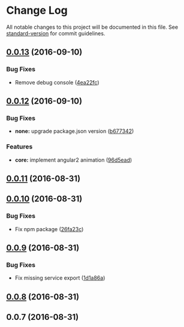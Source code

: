# Change Log

All notable changes to this project will be documented in this file. See [standard-version](https://github.com/conventional-changelog/standard-version) for commit guidelines.

<a name="0.0.13"></a>
## [0.0.13](https://github.com/oxycoder/ng2-loading-animate/compare/v0.0.12...v0.0.13) (2016-09-10)


### Bug Fixes

* Remove debug console ([4ea22fc](https://github.com/oxycoder/ng2-loading-animate/commit/4ea22fc))



<a name="0.0.12"></a>
## [0.0.12](https://github.com/oxycoder/ng2-loading-animate/compare/v0.0.11...v0.0.12) (2016-09-10)


### Bug Fixes

* **none:** upgrade package.json version ([b677342](https://github.com/oxycoder/ng2-loading-animate/commit/b677342))


### Features

* **core:** implement angular2 animation ([96d5ead](https://github.com/oxycoder/ng2-loading-animate/commit/96d5ead))



<a name="0.0.11"></a>
## [0.0.11](https://github.com/oxycoder/ng2-loading-animate/compare/v0.0.10...v0.0.11) (2016-08-31)



<a name="0.0.10"></a>
## [0.0.10](https://github.com/oxycoder/ng2-loading-animate/compare/v0.0.9...v0.0.10) (2016-08-31)


### Bug Fixes

* Fix npm package ([26fa23c](https://github.com/oxycoder/ng2-loading-animate/commit/26fa23c))



<a name="0.0.9"></a>
## [0.0.9](https://github.com/oxycoder/ng2-loading-animate/compare/v0.0.8...v0.0.9) (2016-08-31)


### Bug Fixes

* Fix missing service export ([1d1a86a](https://github.com/oxycoder/ng2-loading-animate/commit/1d1a86a))



<a name="0.0.8"></a>
## [0.0.8](https://github.com/oxycoder/ng2-loading-animate/compare/v0.0.7...v0.0.8) (2016-08-31)



<a name="0.0.7"></a>
## 0.0.7 (2016-08-31)
